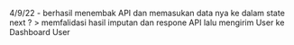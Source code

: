 4/9/22 - berhasil menembak API dan memasukan data nya ke dalam state
next ? > memfalidasi hasil imputan dan respone API lalu mengirim User ke Dashboard User
